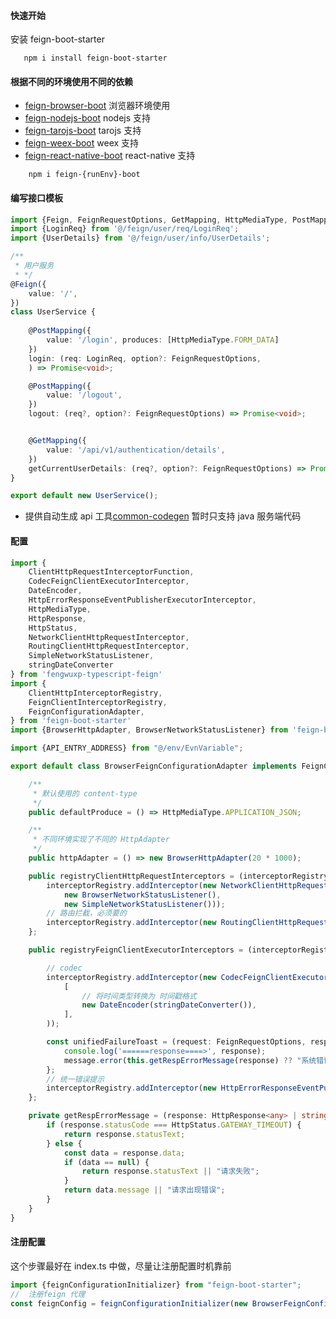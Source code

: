 #### 快速开始

安装 feign-boot-starter

```text
   npm i install feign-boot-starter
```

#### 根据不同的环境使用不同的依赖

- [feign-browser-boot](./feign-browser-boot)                 浏览器环境使用
- [feign-nodejs-boot](./feign-nodejs-boot)                   nodejs 支持
- [feign-tarojs-boot](./feign-tarojs-boot)                   tarojs 支持
- [feign-weex-boot](./feign-weex-boot)                       weex 支持
- [feign-react-native-boot](./feign-react-native-boot)       react-native 支持

```text
    npm i feign-{runEnv}-boot
```

#### 编写接口模板
```typescript
import {Feign, FeignRequestOptions, GetMapping, HttpMediaType, PostMapping} from 'fengwuxp-typescript-feign';
import {LoginReq} from '@/feign/user/req/LoginReq';
import {UserDetails} from '@/feign/user/info/UserDetails';

/**
 * 用户服务
 * */
@Feign({
    value: '/',
})
class UserService {
   
    @PostMapping({
        value: '/login', produces: [HttpMediaType.FORM_DATA]
    })
    login: (req: LoginReq, option?: FeignRequestOptions,
    ) => Promise<void>;

    @PostMapping({
        value: '/logout',
    })
    logout: (req?, option?: FeignRequestOptions) => Promise<void>;


    @GetMapping({
        value: '/api/v1/authentication/details',
    })
    getCurrentUserDetails: (req?, option?: FeignRequestOptions) => Promise<UserDetails>
}

export default new UserService();

```
- 提供自动生成 api 工具[common-codegen](https://github.com/fengwuxp/common-codegen) 暂时只支持 java 服务端代码

#### 配置

```typescript
import {
    ClientHttpRequestInterceptorFunction,
    CodecFeignClientExecutorInterceptor,
    DateEncoder,
    HttpErrorResponseEventPublisherExecutorInterceptor,
    HttpMediaType,
    HttpResponse,
    HttpStatus,
    NetworkClientHttpRequestInterceptor,
    RoutingClientHttpRequestInterceptor,
    SimpleNetworkStatusListener,
    stringDateConverter
} from 'fengwuxp-typescript-feign'
import {
    ClientHttpInterceptorRegistry,
    FeignClientInterceptorRegistry,
    FeignConfigurationAdapter,
} from 'feign-boot-starter'
import {BrowserHttpAdapter, BrowserNetworkStatusListener} from 'feign-boot-browser-starter'

import {API_ENTRY_ADDRESS} from "@/env/EvnVariable";

export default class BrowserFeignConfigurationAdapter implements FeignConfigurationAdapter {

    /**
     * 默认使用的 content-type
     */
    public defaultProduce = () => HttpMediaType.APPLICATION_JSON;

    /**
     * 不同环境实现了不同的 HttpAdapter
     */
    public httpAdapter = () => new BrowserHttpAdapter(20 * 1000);

    public registryClientHttpRequestInterceptors = (interceptorRegistry: ClientHttpInterceptorRegistry) => {
        interceptorRegistry.addInterceptor(new NetworkClientHttpRequestInterceptor(
            new BrowserNetworkStatusListener(),
            new SimpleNetworkStatusListener()));
        // 路由拦截，必须要的
        interceptorRegistry.addInterceptor(new RoutingClientHttpRequestInterceptor(API_ENTRY_ADDRESS));
    };

    public registryFeignClientExecutorInterceptors = (interceptorRegistry: FeignClientInterceptorRegistry) => {

        // codec
        interceptorRegistry.addInterceptor(new CodecFeignClientExecutorInterceptor(
            [
                // 将时间类型转换为 时间戳格式
                new DateEncoder(stringDateConverter()),
            ],
        ));

        const unifiedFailureToast = (request: FeignRequestOptions, response: HttpResponse) => {
            console.log('======response====>', response);
            message.error(this.getRespErrorMessage(response) ?? "系统错误", 1.5);
        };
        // 统一错误提示
        interceptorRegistry.addInterceptor(new HttpErrorResponseEventPublisherExecutorInterceptor(unifiedFailureToast))
    };

    private getRespErrorMessage = (response: HttpResponse<any> | string): string => {
        if (response.statusCode === HttpStatus.GATEWAY_TIMEOUT) {
            return response.statusText;
        } else {
            const data = response.data;
            if (data == null) {
                return response.statusText || "请求失败";
            }
            return data.message || "请求出现错误";
        }
    }
}

```

#### 注册配置

这个步骤最好在 index.ts 中做，尽量让注册配置时机靠前

```typescript
import {feignConfigurationInitializer} from "feign-boot-starter";
//  注册feign 代理
const feignConfig = feignConfigurationInitializer(new BrowserFeignConfigurationAdapter());
```